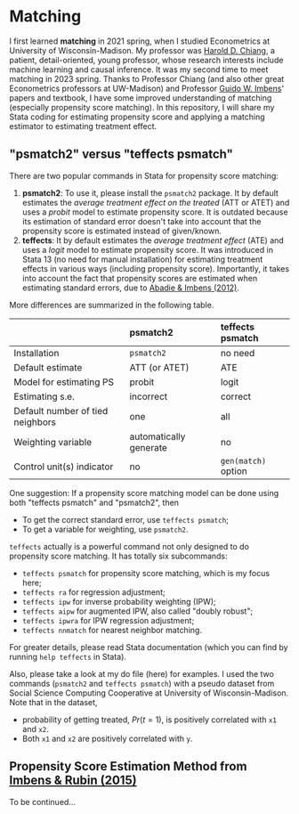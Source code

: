 # Matching
I first learned **matching** in 2021 spring, when I studied Econometrics at University of Wisconsin-Madison. My professor was [Harold D. Chiang](https://sites.google.com/view/haroldchiang/home), a patient, detail-oriented, young professor, whose research interests include machine learning and causal inference. It was my second time to meet matching in 2023 spring. Thanks to Professor Chiang (and also other great Econometrics professors at UW-Madison) and Professor [Guido W. Imbens](https://gsb-faculty.stanford.edu/guido-w-imbens/)' papers and textbook, I have some improved understanding of matching (especially propensity score matching). In this repository, I will share my Stata coding for estimating propensity score and applying a matching estimator to estimating treatment effect.

## "psmatch2" versus "teffects psmatch"
There are two popular commands in Stata for propensity score matching:
  1. **psmatch2**: To use it, please install the `psmatch2` package. It by default estimates the *average treatment effect on the treated* (ATT or ATET) and uses a *probit* model to estimate propensity score. It is outdated because its estimation of standard error doesn't take into account that the propensity score is estimated instead of given/known.
  1. **teffects**: It by default estimates the *average treatment effect* (ATE) and uses a *logit* model to estimate propensity score. It was introduced in Stata 13 (no need for manual installation) for estimating treatment effects in various ways (including propensity score). Importantly, it takes into account the fact that propensity scores are estimated when estimating standard errors, due to [Abadie & Imbens (2012)](https://www.jstor.org/stable/43866448).
  
More differences are summarized in the following table.

| | psmatch2 | teffects psmatch |
| :--- | :--- | :--- |
| Installation | `psmatch2` | no need |
| Default estimate | ATT (or ATET) | ATE |
| Model for estimating PS | probit | logit |
| Estimating s.e. | incorrect | correct |
| Default number of tied neighbors | one | all |
| Weighting variable | automatically generate | no |
| Control unit(s) indicator | no | `gen(match)` option |

One suggestion: If a propensity score matching model can be done using both "teffects psmatch" and "psmatch2", then
  * To get the correct standard error, use `teffects psmatch`;
  * To get a variable for weighting, use `psmatch2`.

`teffects` actually is a powerful command not only designed to do propensity score matching. It has totally six subcommands:
  * `teffects psmatch` for propensity score matching, which is my focus here;
  * `teffects ra` for regression adjustment;
  * `teffects ipw` for inverse probability weighting (IPW);
  * `teffects aipw` for augmented IPW, also called "doubly robust";
  * `teffects ipwra` for IPW regression adjustment;
  * `teffects nnmatch` for nearest neighbor matching.

For greater details, please read Stata documentation (which you can find by running `help teffects` in Stata).

Also, please take a look at my do file (here) for examples. I used the two commands (`psmatch2` and `teffects psmatch`) with a pseudo dataset from Social Science Computing Cooperative at University of Wisconsin-Madison. Note that in the dataset,
  * probability of getting treated, $Pr(t=1)$, is positively correlated with `x1` and `x2`.
  * Both `x1` and `x2` are positively correlated with `y`.

## Propensity Score Estimation Method from [Imbens & Rubin (2015)](https://www.cambridge.org/core/books/causal-inference-for-statistics-social-and-biomedical-sciences/71126BE90C58F1A431FE9B2DD07938AB)
To be continued...
